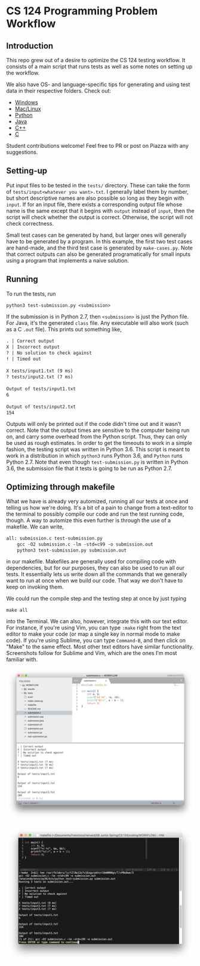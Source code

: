 CS 124 Programming Problem Workflow
===================================

## Introduction

This repo grew out of a desire to optimize the CS 124 testing workflow. It
consists of a main script that runs tests as well as some notes on setting up
the workflow.

We also have OS- and language-specific tips for generating and using test data
in their respective folders. Check out:

* [Windows](windows)
* [Mac/Linux](linux)
* [Python](python)
* [Java](java)
* [C++](cpp)
* [C](c)

Student contributions welcome! Feel free to PR or post on Piazza with any suggestions.


## Setting-up

Put input files to be tested in the `tests/` directory. These can take the form
of `tests/input<whatever you want>.txt`. I generally label them by number, but
short descriptive names are also possible so long as they begin with `input`. If
for an input file, there exists a corresponding output file whose name is the
same except that it begins with `output` instead of `input`, then the script
will check whether the output is correct. Otherwise, the script will not check
correctness.

Small test cases can be generated by hand, but larger ones will generally have
to be generated by a program. In this example, the first two test cases are
hand-made, and the third test case is generated by `make-cases.py`. Note that
correct outputs can also be generated programatically for small inputs using a
program that implements a naive solution.

## Running

To run the tests, run

```
python3 test-submission.py <submission>
```

If the submission is in Python 2.7, then `<submission>` is just the Python file.
For Java, it's the generated `class` file. Any executable will also work (such
as a C `.out` file). This prints out something like,

```
. | Correct output
X | Incorrect output
? | No solution to check against
! | Timed out

X tests/input1.txt (9 ms)
? tests/input2.txt (7 ms)

Output of tests/input1.txt
6

Output of tests/input2.txt
154  
```

Outputs will only be printed out if the code didn't time out and it wasn't
correct. Note that the output times are sensitive to the computer being run on,
and carry some overhead from the Python script. Thus, they can only be used as
rough estimates. In order to get the timeouts to work in a simple fashion, the
testing script was written in Python 3.6. This script is meant to work in a
distribution in which `python3` runs Python 3.6, and `Python` runs Python 2.7.
Note that even though `test-submission.py` is written in Python 3.6, the
submission file that it tests is going to be run as Python 2.7.

## Optimizing through makefile

What we have is already very automized, running all our tests at once and
telling us how we're doing. It's a bit of a pain to change from a text-editor to
the terminal to possibly compile our code and run the test running code, though.
A way to automize this even further is through the use of a makefile. We can
write,

```
all: submission.c test-submission.py
	gcc -O2 submission.c -lm -std=c99 -o submission.out
	python3 test-submission.py submission.out
```

in our makefile. Makefiles are generally used for compiling code with
dependencies, but for our purposes, they can also be used to run all our tests.
It essentially lets us write down all the commands that we generally want to run
at once when we build our code. That way we don't have to keep on invoking them.

We could run the compile step and the testing step at once by just typing

```
make all
```

into the Terminal. We can also, however, integrate this with our text editor.
For instance, if you're using Vim, you can type `:make` right from the text
editor to make your code (or map a single key in normal mode to make code). If
you're using Sublime, you can type `Command-B`, and then click on "Make" to the
same effect. Most other text editors have similar functionality. Screenshots
follow for Sublime and Vim, which are the ones I'm most familiar with.

![making in Sublime](making-in-sublime.png)

![making in Vim](making-in-vim.png)
